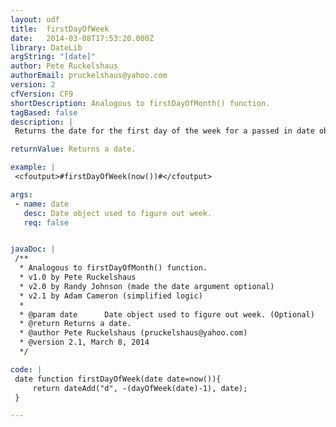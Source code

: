 ```yaml
---
layout: udf
title:  firstDayOfWeek
date:   2014-03-08T17:53:20.000Z
library: DateLib
argString: "[date]"
author: Pete Ruckelshaus
authorEmail: pruckelshaus@yahoo.com
version: 2
cfVersion: CF9
shortDescription: Analogous to firstDayOfMonth() function.
tagBased: false
description: |
 Returns the date for the first day of the week for a passed in date object.  Assumes Sunday as the first day of the week.

returnValue: Returns a date.

example: |
 <cfoutput>#firstDayOfWeek(now())#</cfoutput>

args:
 - name: date
   desc: Date object used to figure out week.
   req: false


javaDoc: |
 /**
  * Analogous to firstDayOfMonth() function.
  * v1.0 by Pete Ruckelshaus
  * v2.0 by Randy Johnson (made the date argument optional)
  * v2.1 by Adam Cameron (simplified logic)
  * 
  * @param date      Date object used to figure out week. (Optional)
  * @return Returns a date. 
  * @author Pete Ruckelshaus (pruckelshaus@yahoo.com) 
  * @version 2.1, March 8, 2014 
  */

code: |
 date function firstDayOfWeek(date date=now()){
     return dateAdd("d", -(dayOfWeek(date)-1), date);
 }

---
```


